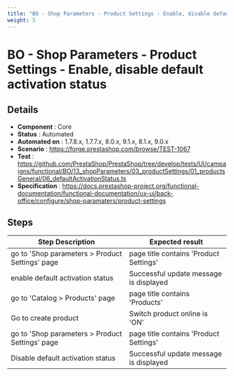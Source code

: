 ```yaml
---
title: "BO - Shop Parameters - Product Settings - Enable, disable default activation status"
weight: 5
---
```


# BO - Shop Parameters - Product Settings - Enable, disable default activation status
## Details
* **Component** : Core
* **Status** : Automated
* **Automated on** : 1.7.8.x, 1.7.7.x, 8.0.x, 9.1.x, 8.1.x, 9.0.x
* **Scenario** : https://forge.prestashop.com/browse/TEST-1067
* **Test** : https://github.com/PrestaShop/PrestaShop/tree/develop/tests/UI/campaigns/functional/BO/13_shopParameters/03_productSettings/01_productsGeneral/06_defaultActivationStatus.ts
* **Specification** : https://docs.prestashop-project.org/functional-documentation/functional-documentation/ux-ui/back-office/configure/shop-paramaters/product-settings

## Steps
| Step Description | Expected result |
| ----- | ----- |
| go to 'Shop parameters > Product Settings' page | page title contains 'Product Settings' |
| enable default activation status | Successful update message is displayed |
| go to 'Catalog > Products' page | page title contains 'Products' |
| Go to create product | Switch product online is 'ON' |
| go to 'Shop parameters > Product Settings' page | page title contains 'Product Settings' |
| Disable default activation status | Successful update message is displayed |

